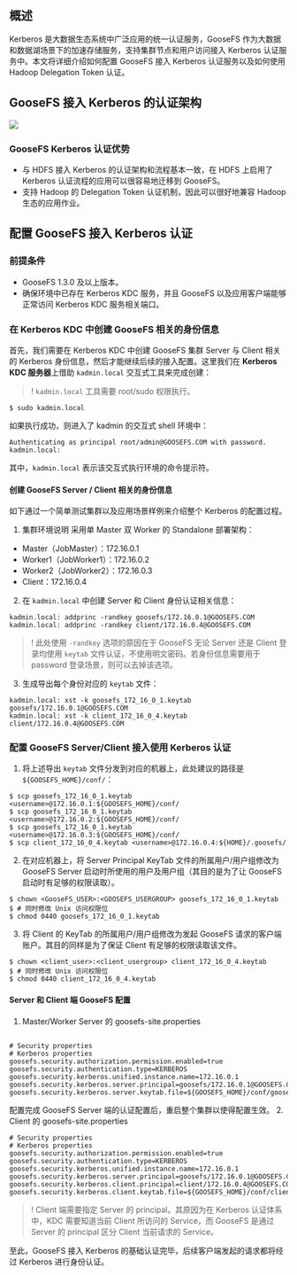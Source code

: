 ## 概述

Kerberos 是大数据生态系统中广泛应用的统一认证服务，GooseFS 作为大数据和数据湖场景下的加速存储服务，支持集群节点和用户访问接入 Kerberos 认证服务中。本文将详细介绍如何配置 GooseFS 接入 Kerberos 认证服务以及如何使用 Hadoop Delegation Token 认证。

## GooseFS 接入 Kerberos 的认证架构

![](https://qcloudimg.tencent-cloud.cn/raw/f3fa3d97e385d113faf053cb989edef7.png)

### GooseFS Kerberos 认证优势

- 与 HDFS 接入 Kerberos 的认证架构和流程基本一致，在 HDFS 上启用了 Kerberos 认证流程的应用可以很容易地迁移到 GooseFS。
- 支持 Hadoop 的 Delegation Token 认证机制，因此可以很好地兼容 Hadoop 生态的应用作业。

## 配置 GooseFS 接入 Kerberos 认证

### 前提条件

- GooseFS 1.3.0 及以上版本。
- 确保环境中已存在 Kerberos KDC 服务，并且 GooseFS 以及应用客户端能够正常访问 Kerberos KDC 服务相关端口。

### 在 Kerberos KDC 中创建 GooseFS 相关的身份信息

首先，我们需要在 Kerberos KDC 中创建 GooseFS 集群 Server 与 Client 相关的 Kerberos 身份信息，然后才能继续后续的接入配置。这里我们在 **Kerberos KDC 服务器**上借助 `kadmin.local` 交互式工具来完成创建：
>! `kadmin.local` 工具需要 root/sudo 权限执行。
>

```shell
$ sudo kadmin.local
```

如果执行成功，则进入了 kadmin 的交互式 shell 环境中：

```shell
Authenticating as principal root/admin@GOOSEFS.COM with password.
kadmin.local:  
```

其中，`kadmin.local` 表示该交互式执行环境的命令提示符。

#### 创建 GooseFS Server / Client 相关的身份信息

如下通过一个简单测试集群以及应用场景样例来介绍整个 Kerberos 的配置过程。
1. 集群环境说明
采用单 Master 双 Worker 的 Standalone 部署架构：
 - Master（JobMaster）：172.16.0.1
 - Worker1（JobWorker1）：172.16.0.2
 - Worker2（JobWorker2）：172.16.0.3
 - Client：172.16.0.4
2. 在 `kadmin.local` 中创建 Server 和 Client 身份认证相关信息：
```shell
kadmin.local: addprinc -randkey goosefs/172.16.0.1@GOOSEFS.COM
kadmin.local: addprinc -randkey client/172.16.0.4@GOOSEFS.COM
```
>! 此处使用 `-randkey` 选项的原因在于 GooseFS 无论 Server 还是 Client 登录均使用 `keytab` 文件认证，不使用明文密码。若身份信息需要用于 password 登录场景，则可以去掉该选项。
>
3. 生成导出每个身份对应的 `keytab` 文件：
```shell
kadmin.local: xst -k goosefs_172_16_0_1.keytab goosefs/172.16.0.1@GOOSEFS.COM
kadmin.local: xst -k client_172_16_0_4.keytab client/172.16.0.4@GOOSEFS.COM
```

### 配置 GooseFS Server/Client 接入使用 Kerberos 认证

1. 将上述导出 `keytab` 文件分发到对应的机器上，此处建议的路径是 `${GOOSEFS_HOME}/conf/`：
```shell
$ scp goosefs_172_16_0_1.keytab <username>@172.16.0.1:${GOOSEFS_HOME}/conf/
$ scp goosefs_172_16_0_1.keytab <username>@172.16.0.2:${GOOSEFS_HOME}/conf/
$ scp goosefs_172_16_0_1.keytab <username>@172.16.0.3:${GOOSEFS_HOME}/conf/
$ scp client_172_16_0_4.keytab <username>@172.16.0.4:${HOME}/.goosefs/
```
2. 在对应机器上，将 Server Principal KeyTab 文件的所属用户/用户组修改为 GooseFS Server 启动时所使用的用户及用户组（其目的是为了让 GooseFS 启动时有足够的权限读取）。
```shell
$ chown <GooseFS_USER>:<GOOSEFS_USERGROUP> goosefs_172_16_0_1.keytab
$ # 同时修改 Unix 访问权限位
$ chmod 0440 goosefs_172_16_0_1.keytab
```
3. 将 Client 的 KeyTab 的所属用户/用户组修改为发起 GooseFS 请求的客户端账户。其目的同样是为了保证 Client 有足够的权限读取该文件。
```shell
$ chown <client_user>:<client_usergroup> client_172_16_0_4.keytab
$ # 同时修改 Unix 访问权限位
$ chmod 0440 client_172_16_0_4.keytab
```

#### Server 和 Client 端 GooseFS 配置

1. Master/Worker Server 的 goosefs-site.properties
```properties

# Security properties
# Kerberos properties
goosefs.security.authorization.permission.enabled=true
goosefs.security.authentication.type=KERBEROS
goosefs.security.kerberos.unified.instance.name=172.16.0.1
goosefs.security.kerberos.server.principal=goosefs/172.16.0.1@GOOSEFS.COM
goosefs.security.kerberos.server.keytab.file=${GOOSEFS_HOME}/conf/goosefs_172_16_0_1.keytab

```
配置完成 GooseFS Server 端的认证配置后，重启整个集群以使得配置生效。
2. Client 的 goosefs-site.properties
```properties
# Security properties
# Kerberos properties
goosefs.security.authorization.permission.enabled=true
goosefs.security.authentication.type=KERBEROS
goosefs.security.kerberos.unified.instance.name=172.16.0.1
goosefs.security.kerberos.server.principal=goosefs/172.16.0.1@GOOSEFS.COM
goosefs.security.kerberos.client.principal=client/172.16.0.4@GOOSEFS.COM
goosefs.security.kerberos.client.keytab.file=${GOOSEFS_HOME}/conf/client_172_16_0_4.keytab

```
>! Client 端需要指定 Server 的 principal。其原因为在 Kerberos 认证体系中，KDC 需要知道当前 Client 所访问的 Service，而 GooseFS 是通过 Server 的 principal 区分 Client 当前请求的 Service。
>

至此，GooseFS 接入 Kerberos 的基础认证完毕，后续客户端发起的请求都将经过 Kerberos 进行身份认证。

